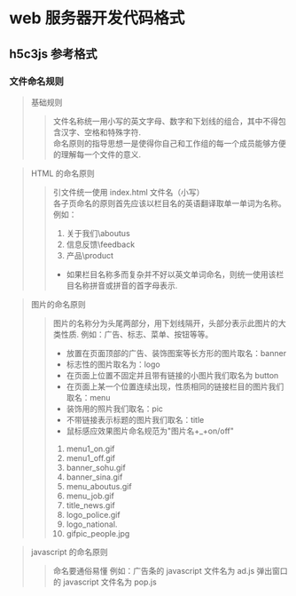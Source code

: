 # web 服务器开发代码格式

## h5c3js 参考格式

### 文件命名规则

> 基础规则
>
> > 文件名称统一用小写的英文字母、数字和下划线的组合，其中不得包含汉字、空格和特殊字符.  
> > 命名原则的指导思想一是使得你自己和工作组的每一个成员能够方便的理解每一个文件的意义.

> HTML 的命名原则
>
> > 引文件统一使用 index.html 文件名（小写）  
> > 各子页命名的原则首先应该以栏目名的英语翻译取单一单词为名称。  
> > 例如：
> >
> > 1. 关于我们\aboutus
> > 2. 信息反馈\feedback
> > 3. 产品\product
> >
> > - 如果栏目名称多而复杂并不好以英文单词命名，则统一使用该栏目名称拼音或拼音的首字母表示.

> 图片的命名原则
>
> > 图片的名称分为头尾两部分，用下划线隔开，头部分表示此图片的大类性质.
> > 例如：广告、标志、菜单、按钮等等。
> >
> > - 放置在页面顶部的广告、装饰图案等长方形的图片取名：banner
> > - 标志性的图片取名为：logo
> > - 在页面上位置不固定并且带有链接的小图片我们取名为 button
> > - 在页面上某一个位置连续出现，性质相同的链接栏目的图片我们取名：menu
> > - 装饰用的照片我们取名：pic
> > - 不带链接表示标题的图片我们取名：title
> > - 鼠标感应效果图片命名规范为"图片名+\_+on/off"
> >
> > 1. menu1_on.gif
> > 2. menu1_off.gif
> > 3. banner_sohu.gif
> > 4. banner_sina.gif
> > 5. menu_aboutus.gif
> > 6. menu_job.gif
> > 7. title_news.gif
> > 8. logo_police.gif
> > 9. logo_national.
> > 10. gifpic_people.jpg

> javascript 的命名原则
>
> > 命名要通俗易懂
> > 例如：广告条的 javascript 文件名为 ad.js 弹出窗口的 javascript 文件名为 pop.js

